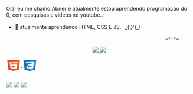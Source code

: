  Olá! eu me chamo Abner e atualmente estou aprendendo programação do 0, com pesquisas e videos no youtube..
 
- 🌱 atualmente aprendendo HTML, CSS E JS.
              ¯\_(ツ)_/¯


                                                               ←*↓*→
            
 <div align="center">
  <a href="https://github.com/abnxST">
  <img height="180em" src="https://github-readme-stats.vercel.app/api?username=abnxST&show_icons=true&theme=dark&include_all_commits=true&count_private=true"/>
  <img height="180em" src="https://github-readme-stats.vercel.app/api/top-langs/?username=abnxST&layout=compact&langs_count=7&theme=dark"/>
</div>

 <div style="display: inline_block"><br>
  
  <img align="center" alt="Abner-HTML" height="30" width="40" src="https://raw.githubusercontent.com/devicons/devicon/master/icons/html5/html5-original.svg">
  <img align="center" alt="Abner-CSS" height="30" width="40" src="https://raw.githubusercontent.com/devicons/devicon/master/icons/css3/css3-original.svg">
</div>
  
  ##
 
<div> 
  <a href="https://www.instagram.com/abnerstss/" target="_blank"><img src="https://img.shields.io/badge/-Instagram-%23E4405F?style=for-the-badge&logo=instagram&logoColor=white" target="_blank"></a>
  <a href= "mailto:abnerrenato41@gmail.com"><img src="https://img.shields.io/badge/-Gmail-%23333?style=for-the-badge&logo=gmail&logoColor=white" target="_blank"></a>
  <a href= "https://twitter.com/98_abst"><img src="[https://img.shields.io/badge/Twitter-1DA1F2?style=for-the-badge&logo=twitter&logoColor=white](https://twitter.com/abrs75)" target="_blank"></a>
 

 
</div>
    

